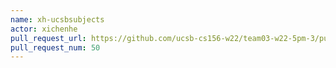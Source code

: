 ```yaml
---
name: xh-ucsbsubjects
actor: xichenhe
pull_request_url: https://github.com/ucsb-cs156-w22/team03-w22-5pm-3/pull/50
pull_request_num: 50
---
```

